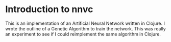 # Introduction to nnvc

This is an implementation of an Artificial Neural Network written in Clojure. I wrote the outline of a Genetic Algorithm to train the network. This was really an experiment to see if I could reimplement the same algorithm in Clojure.
